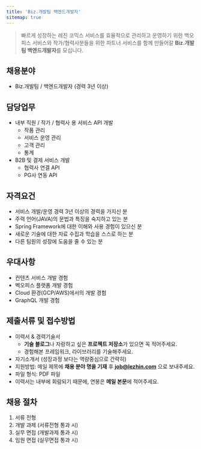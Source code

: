 ```yaml
---
title: 'Biz.개발팀 백엔드개발자'
sitemap: true
---
```


> 빠르게 성장하는 레진 코믹스 서비스를 효율적으로 관리하고 운영하기 위한 백오피스 서비스와 작가/협력사분들을 위한 파트너 서비스를 함께 만들어갈 **Biz.개발팀 백엔드개발자**를 모십니다. 


## 채용분야

- Biz.개발팀 / 백엔드개발자 (경력 3년 이상)


## 담당업무

- 내부 직원 / 작가 / 협력사 용 서비스 API 개발
  - 작품 관리
  - 서비스 운영 관리
  - 고객 관리
  - 통계
- B2B 및 결제 서비스 개발
  - 협력사 연결 API
  - PG사 연동 API


## 자격요건

- 서비스 개발/운영 경력 3년 이상의 경력을 가지신 분
- 주력 언어(JAVA)의 문법과 특징을 숙지하고 있는 분
- Spring Framework에 대한 이해와 사용 경험이 있으신 분
- 새로운 기술에 대한 자료 수집과 학습을 스스로 하는 분
- 다른 팀원의 성장에 도움을 줄 수 있는 분


## 우대사항

- 컨텐츠 서비스 개발 경험
- 벡오피스 플랫폼 개발 경험
- Cloud 환경(GCP/AWS)에서의 개발 경험
- GraphQL 개발 경험


## 제출서류 및 접수방법

- 이력서 & 경력기술서 
  - **기술 블로그**나 자랑하고 싶은 **프로젝트 저장소**가 있으면 꼭 적어주세요.
  - 경험해본 프레임워크, 라이브러리를 기술해주세요.
- 자기소개서 (성장과정 보다는 역량중심으로 간략히)
- 지원방법: 메일 제목에 **채용 분야 명을 기재** 후 **job@lezhin.com** 으로 보내주세요.
- 파일 형식: PDF 파일
- 이력서는 내부에 회람되기 때문에, 연봉은 **메일 본문**에 적어주세요.


## 채용 절차

1. 서류 전형
2. 개발 과제 (서류전형 통과 시)
3. 실무 면접 (개발과제 통과 시)
4. 임원 면접 (실무면접 통과 시)

